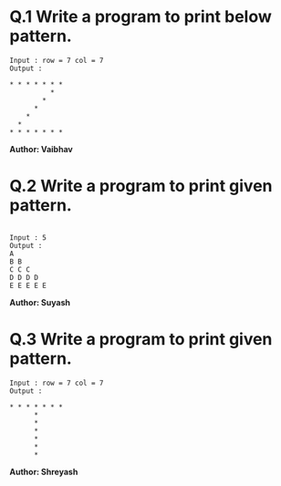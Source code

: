 

# Q.1 Write a program to print below pattern.
```
Input : row = 7 col = 7
Output :

* * * * * * *
          *
        *
      *
    *
  *
* * * * * * *
```
**Author: Vaibhav**

# Q.2 Write a program to print given pattern.
```

Input : 5
Output :
A
B B
C C C
D D D D 
E E E E E

```

**Author: Suyash**

# Q.3 Write a program to print given pattern.
```
Input : row = 7 col = 7
Output :

* * * * * * * 
      *
      *
      *
      *
      *
      *

```
**Author: Shreyash**
